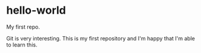 # hello-world
My first repo.

Git is very interesting.
This is my first repository and I'm happy that I'm able to learn this.

